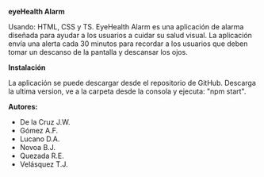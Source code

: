 
**eyeHealth Alarm**

Usando: HTML, CSS y TS.
EyeHealth Alarm es una aplicación de alarma diseñada para ayudar a los usuarios a cuidar su salud visual. La aplicación envía una alerta cada 30 minutos para recordar a los usuarios que deben tomar un descanso de la pantalla y descansar los ojos.

**Instalación**

La aplicación se puede descargar desde el repositorio de GitHub. Descarga la ultima version, ve a la carpeta desde la consola y ejecuta: "npm start".

**Autores:**

- De la Cruz J.W.
- Gómez A.F.
- Lucano D.A.
- Novoa B.J.
- Quezada R.E.
- Velásquez T.J.


